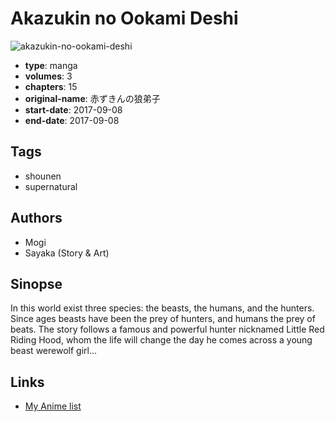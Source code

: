 # Akazukin no Ookami Deshi

![akazukin-no-ookami-deshi](https://cdn.myanimelist.net/images/manga/1/206381.jpg)

-   **type**: manga
-   **volumes**: 3
-   **chapters**: 15
-   **original-name**: 赤ずきんの狼弟子
-   **start-date**: 2017-09-08
-   **end-date**: 2017-09-08

## Tags

-   shounen
-   supernatural

## Authors

-   Mogi
-   Sayaka (Story & Art)

## Sinopse

In this world exist three species: the beasts, the humans, and the hunters. Since ages beasts have been the prey of hunters, and humans the prey of beats. The story follows a famous and powerful hunter nicknamed Little Red Riding Hood, whom the life will change the day he comes across a young beast werewolf girl...

## Links

-   [My Anime list](https://myanimelist.net/manga/109485/Akazukin_no_Ookami_Deshi)
